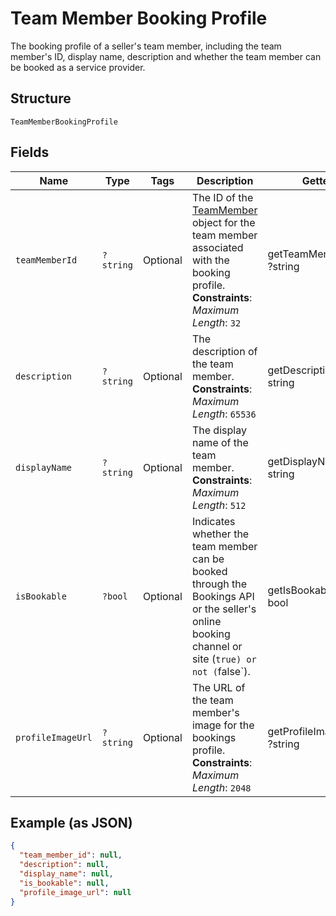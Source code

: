 
# Team Member Booking Profile

The booking profile of a seller's team member, including the team member's ID, display name, description and whether the team member can be booked as a service provider.

## Structure

`TeamMemberBookingProfile`

## Fields

| Name | Type | Tags | Description | Getter | Setter |
|  --- | --- | --- | --- | --- | --- |
| `teamMemberId` | `?string` | Optional | The ID of the [TeamMember](../../doc/models/team-member.md) object for the team member associated with the booking profile.<br>**Constraints**: *Maximum Length*: `32` | getTeamMemberId(): ?string | setTeamMemberId(?string teamMemberId): void |
| `description` | `?string` | Optional | The description of the team member.<br>**Constraints**: *Maximum Length*: `65536` | getDescription(): ?string | setDescription(?string description): void |
| `displayName` | `?string` | Optional | The display name of the team member.<br>**Constraints**: *Maximum Length*: `512` | getDisplayName(): ?string | setDisplayName(?string displayName): void |
| `isBookable` | `?bool` | Optional | Indicates whether the team member can be booked through the Bookings API or the seller's online booking channel or site (`true) or not (`false`). | getIsBookable(): ?bool | setIsBookable(?bool isBookable): void |
| `profileImageUrl` | `?string` | Optional | The URL of the team member's image for the bookings profile.<br>**Constraints**: *Maximum Length*: `2048` | getProfileImageUrl(): ?string | setProfileImageUrl(?string profileImageUrl): void |

## Example (as JSON)

```json
{
  "team_member_id": null,
  "description": null,
  "display_name": null,
  "is_bookable": null,
  "profile_image_url": null
}
```

